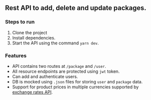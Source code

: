 ## Rest API to add, delete and update packages.

### Steps to run

1. Clone the project
2. Install dependencies.
3. Start the API using the command `yarn dev`.

### Features

* API contains two routes at `/package` and `/user`.
* All resource endpoints are protected using `jwt` token.
* Can add and authenticate users.
* DB is mocked using `.json` files for storing `user` and `package` data.
* Support for product prices in multiple currencies supported by [exchange rates API]("https://api.exchangeratesapi.io/latest).
